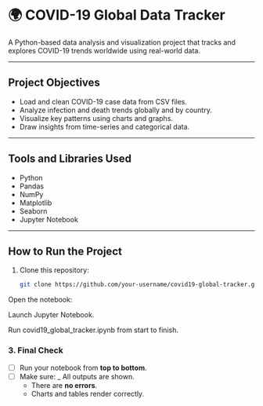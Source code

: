 # 🌍 COVID-19 Global Data Tracker

A Python-based data analysis and visualization project that tracks and explores COVID-19 trends worldwide using real-world data.

---

##  Project Objectives

- Load and clean COVID-19 case data from CSV files.
- Analyze infection and death trends globally and by country.
- Visualize key patterns using charts and graphs.
- Draw insights from time-series and categorical data.

---

##  Tools and Libraries Used

- Python
- Pandas
- NumPy
- Matplotlib
- Seaborn
- Jupyter Notebook

---

##  How to Run the Project

1. Clone this repository:
   ```bash
   git clone https://github.com/your-username/covid19-global-tracker.git
Open the notebook:

Launch Jupyter Notebook.

Run covid19_global_tracker.ipynb from start to finish.
### 3. Final Check
- [ ] Run your notebook from **top to bottom**.
- [ ] Make sure:
  _ All outputs are shown.
  - There are **no errors**.
  - Charts and tables render correctly.


